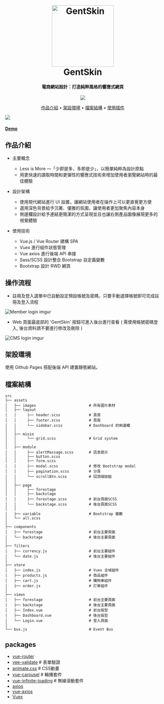 <h1 align="center">
  <a href="https://whitebf.github.io/GentSkin/#/">
    <img src="https://img.icons8.com/color/500/000000/jeans-jacket.png"
         alt="GentSkin"
         width="200">
  </a>
  <br>
  GentSkin
  <br>
</h1>

<h4 align="center">
  電商網站設計：打造純粹風格的響應式網頁
</h4>

<p align="center">
  <a  href="https://whitebf.github.io/GentSkin/#/">
    <img src="https://img.shields.io/badge/Demo-Gentskin-green">
  </a>
</p>

<p align="center">
  <a href="#作品介紹">作品介紹</a> •
  <a href="#架設環境">架設環境</a> •
  <a href="#檔案結構">檔案結構</a> •
  <a href="#packages">使用插件</a>
</p>

<img src="https://i.imgur.com/t4VrmH9.jpg">
<h4>
  <a href="https://whitebf.github.io/GentSkin/#/">Demo</a>
</h4>


## 作品介紹

* 主要概念
  - Less is More —「少即是多，多即是少」，以簡單純粹為設計原點
  - 用更快速的讀取時間和更彈性的響應式技術來增加使用者瀏覽網站時的最佳體驗


* 設計架構
  - 使用現代網站進行 UI 設置，讓網站使用者在操作上可以更直覺更方便
  - 選用深色背景給予沉著、優雅的氛圍，讓使用者更加聚焦內容本身
  - 側邊欄設計給予連結更簡潔的方式呈現並且也讓右側產品圖像展現更多的視覺體驗


* 使用技術
  - Vue.js / Vue Router 建構 SPA
  - Vuex  進行組件狀態管理
  - Vue axios 進行後端 API 串接
  - Sass/SCSS 設計整合 Bootstrap 自定義變數
  - Bootstrap 設計 RWD 網頁
  

## 操作流程

* 註冊及登入選單中已自動設定預設帳號及密碼，只要手動選擇帳號即可完成註冊及登入流程

![Member login imgur](https://i.imgur.com/icVkLzr.gif)

* Web 頁面最底部的 'GentSkin' 按鈕可進入後台進行查看 ( 需使用帳號密碼登入, 後台資料請不要進行修改及刪除 )

![CMS login imgur](https://i.imgur.com/oiI6jO0.gif)


## 架設環境

使用 Github Pages 搭配後端 API 建置靜態網站。

## 檔案結構

    src
    ├── assets
    │   ├── images                        # 所有圖片素材
    │   ├── layout
    │   │     ├── header.scss             # 頁首
    │   │     ├── footer.scss             # 頁尾
    │   │     └── sidebar.scss            # Dashboard 的側邊欄
    │   │
    │   ├── mixin
    │   │     └── grid.scss               # Grid system
    │   │
    │   ├── module
    │   │     ├── alertMassage.scss       # 訊息提示
    │   │     ├── button.scss
    │   │     ├── form.scss
    │   │     ├── modal.scss              # 修改 Bootstrap modal
    │   │     ├── pagination.scss         # 分頁
    │   │     └── scrollBtn.scss          # 回頂端按鈕
    │   │
    │   ├── page
    │   │     ├── forestage
    │   │     ├── backstage
    │   │     ├── forestage.scss          # 前台頁面SCSS
    │   │     └── backstage.scss          # 後台頁面SCSS
    │   │
    │   ├── variable                      # Bootstrap 變數
    │   └── all.scss
    │
    ├── components
    │   ├── forestage                     # 前台主要頁面
    │   └── backstage                     # 後台主要頁面
    │
    ├── filters
    │   ├── currency.js                   # 前台主要組件
    │   └── date.js                       # 後台主要組件
    │
    ├── store
    │   ├── index.js                      # Vuex 全域組件
    │   ├── products.js                   # 商品組件
    │   ├── cart.js                       # 購物車組件
    │   ├── order.js                      # 訂單組件
    │   
    ├── views
    │   ├── forestage                     # 前台主要頁面
    │   ├── backstage                     # 後台主要頁面
    │   ├── Index.vue                     # 前台版型
    │   ├── Dashboard.vue                 # 後台版型
    │   └── Login.vue                     # 登入頁面
    │
    └── bus.js                            # Event Bus
    
## packages

- [vue-router](https://github.com/vuejs/vue-router)
- [vee-validate](https://github.com/logaretm/vee-validate)                      # 表單驗證
- [animate.css](https://github.com/daneden/animate.css)                         # CSS動畫
- [vue-carousel](https://github.com/SSENSE/vue-carousel)                        # 輪播套件
- [vue-infinite-loading](https://github.com/PeachScript/vue-infinite-loading)   # 無線滾動套件
- [axios](https://github.com/axios/axios)
- [vue-axios](https://github.com/imcvampire/vue-axios)
- [Vuex](https://github.com/vuejs/vuex)
